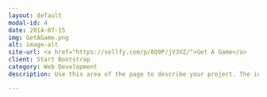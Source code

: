 ```yaml
---
layout: default
modal-id: 4
date: 2014-07-15
img: GetAGame.png
alt: image-alt
site-url: <a href="https://sellfy.com/p/8Q9P/jV3VZ/">Get A Game</a>
client: Start Bootstrap
category: Web Development
description: Use this area of the page to describe your project. The icon above is part of a free icon set by . On their website, you can download their free set with 16 icons, or you can purchase the entire set with 146 icons for only $12!

---
```


